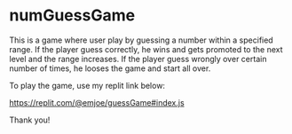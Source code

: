 # numGuessGame
This is a game where user play by guessing a number within a specified range. If the player guess correctly, he wins and gets promoted to the next level and the range increases.
If the player guess wrongly over certain number of times, he looses the game and start all over.

To play the game, use my replit link below:

https://replit.com/@emjoe/guessGame#index.js

Thank you!
